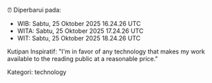 ⏰ Diperbarui pada:
- WIB: Sabtu, 25 Oktober 2025 16.24.26 UTC
- WITA: Sabtu, 25 Oktober 2025 17.24.26 UTC
- WIT: Sabtu, 25 Oktober 2025 18.24.26 UTC

Kutipan Inspiratif:
"I'm in favor of any technology that makes my work available to the reading public at a reasonable price."


Kategori: technology

